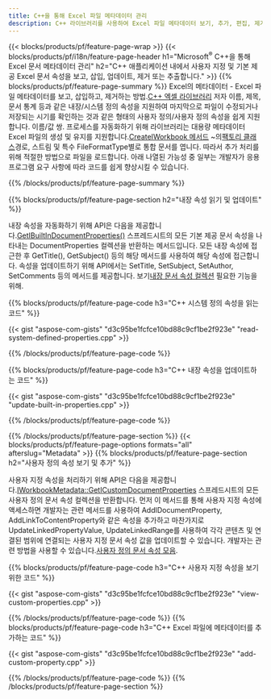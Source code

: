 ```yaml
---
title: C++을 통해 Excel 파일 메타데이터 관리
description: C++ 라이브러리를 사용하여 Excel 파일 메타데이터 보기, 추가, 편집, 제거 또는 추출
---
```

{{< blocks/products/pf/feature-page-wrap >}}
{{< blocks/products/pf/i18n/feature-page-header h1="Microsoft<sup>&reg;</sup> C++을 통해 Excel 문서 메타데이터 관리" h2="C++ 애플리케이션 내에서 사용자 지정 및 기본 제공 Excel 문서 속성을 보고, 삽입, 업데이트, 제거 또는 추출합니다." >}}
{{% blocks/products/pf/feature-page-summary %}}
 Excel의 메타데이터 - Excel 파일 메타데이터를 보고, 삽입하고, 제거하는 방법.[C++ 엑셀 라이브러리](/cells/ko/cpp/) 저자 이름, 제목, 문서 통계 등과 같은 내장/시스템 정의 속성을 지원하여 마지막으로 파일이 수정되거나 저장되는 시기를 확인하는 것과 같은 형태의 사용자 정의/사용자 정의 속성을 쉽게 지원합니다. 이름/값 쌍. 프로세스를 자동화하기 위해 라이브러리는 대용량 메타데이터 Excel 파일의 생성 및 유지를 지원합니다.[CreateIWorkbook 메서드](https://reference.aspose.com/cells/cpp/class/aspose.cells.factory#a93f7282b976d2a001d44198dedaceee8) ~의[팩토리 클래스](https://reference.aspose.com/cells/cpp/class/aspose.cells.factory)경로, 스트림 및 특수 FileFormatType별로 통합 문서를 엽니다. 따라서 추가 처리를 위해 적절한 방법으로 파일을 로드합니다. 아래 나열된 가능성 중 일부는 개발자가 응용 프로그램 요구 사항에 따라 코드를 쉽게 향상시킬 수 있습니다.
 
{{% /blocks/products/pf/feature-page-summary %}}

{{% blocks/products/pf/feature-page-section h2="내장 속성 읽기 및 업데이트" %}}

 내장 속성을 자동화하기 위해 API은 다음을 제공합니다.[GetIBuiltInDocumentProperties()](https://reference.aspose.com/cells/cpp/class/aspose.cells.metadata.i_workbook_metadata) 스프레드시트의 모든 기본 제공 문서 속성을 나타내는 DocumentProperties 컬렉션을 반환하는 메서드입니다. 모든 내장 속성에 접근한 후 GetTitle(), GetSubject() 등의 해당 메서드를 사용하여 해당 속성에 접근합니다. 속성을 업데이트하기 위해 API에서는 SetTitle, SetSubject, SetAuthor, SetComments 등의 메서드를 제공합니다. 보기[내장 문서 속성 컬렉션](https://reference.aspose.com/cells/cpp/class/aspose.cells.properties.i_built_in_document_property_collection) 필요한 기능을 위해.

{{% blocks/products/pf/feature-page-code h3="C++ 시스템 정의 속성을 읽는 코드" %}}

{{< gist "aspose-com-gists" "d3c95be1fcfce10bd88c9cf1be2f923e" "read-system-defined-properties.cpp" >}}

{{% /blocks/products/pf/feature-page-code %}}

{{% blocks/products/pf/feature-page-code h3="C++ 내장 속성을 업데이트하는 코드" %}}

{{< gist "aspose-com-gists" "d3c95be1fcfce10bd88c9cf1be2f923e" "update-built-in-properties.cpp" >}}

{{% /blocks/products/pf/feature-page-code %}}


{{% /blocks/products/pf/feature-page-section %}}
{{< blocks/products/pf/feature-page-options formats="all" afterslug="Metadata" >}}
{{% blocks/products/pf/feature-page-section h2="사용자 정의 속성 보기 및 추가" %}}

사용자 지정 속성을 처리하기 위해 API은 다음을 제공합니다.[IWorkbookMetadata::GetICustomDocumentProperties](https://reference.aspose.com/cells/cpp/class/aspose.cells.metadata.i_workbook_metadata#a69f0226813ce18c03ebc13b8ca691e79) 스프레드시트의 모든 사용자 정의 문서 속성 컬렉션을 반환합니다. 먼저 이 메서드를 통해 사용자 지정 속성에 액세스하면 개발자는 관련 메서드를 사용하여 AddIDocumentProperty, AddLinkToContentProperty와 같은 속성을 추가하고 마찬가지로 UpdateLinkedPropertyValue, UpdateLinkedRange를 사용하여 각각 콘텐츠 및 연결된 범위에 연결되는 사용자 지정 문서 속성 값을 업데이트할 수 있습니다. 개발자는 관련 방법을 사용할 수 있습니다.[사용자 정의 문서 속성 모음](https://reference.aspose.com/cells/cpp/class/aspose.cells.properties.i_custom_document_property_collection).

{{% blocks/products/pf/feature-page-code h3="C++ 사용자 지정 속성을 보기 위한 코드" %}}

{{< gist "aspose-com-gists" "d3c95be1fcfce10bd88c9cf1be2f923e" "view-custom-properties.cpp" >}}

{{% /blocks/products/pf/feature-page-code %}}
{{% blocks/products/pf/feature-page-code h3="C++ Excel 파일에 메타데이터를 추가하는 코드" %}}

{{< gist "aspose-com-gists" "d3c95be1fcfce10bd88c9cf1be2f923e" "add-custom-property.cpp" >}}

{{% /blocks/products/pf/feature-page-code %}}
{{% /blocks/products/pf/feature-page-section %}}
